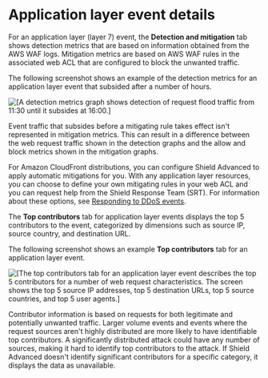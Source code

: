 # Application layer event details<a name="ddos-event-details-application-layer"></a>

For an application layer \(layer 7\) event, the **Detection and mitigation** tab shows detection metrics that are based on information obtained from the AWS WAF logs\. Mitigation metrics are based on AWS WAF rules in the associated web ACL that are configured to block the unwanted traffic\. 

The following screenshot shows an example of the detection metrics for an application layer event that subsided after a number of hours\. 

![\[A detection metrics graph shows detection of request flood traffic from 11:30 until it subsides at 16:00.\]](http://docs.aws.amazon.com/waf/latest/developerguide/)

Event traffic that subsides before a mitigating rule takes effect isn't represented in mitigation metrics\. This can result in a difference between the web request traffic shown in the detection graphs and the allow and block metrics shown in the mitigation graphs\. 

For Amazon CloudFront distributions, you can configure Shield Advanced to apply automatic mitigations for you\. With any application layer resources, you can choose to define your own mitigating rules in your web ACL and you can request help from the Shield Response Team \(SRT\)\. For information about these options, see [Responding to DDoS events](ddos-responding.md)\.

The **Top contributors** tab for application layer events displays the top 5 contributors to the event, categorized by dimensions such as source IP, source country, and destination URL\.

The following screenshot shows an example **Top contributors** tab for an application layer event\. 

![\[The top contributors tab for an application layer event describes the top 5 contributors for a number of web request characteristics. The screen shows the top 5 source IP addresses, top 5 destination URLs, top 5 source countries, and top 5 user agents.\]](http://docs.aws.amazon.com/waf/latest/developerguide/)

Contributor information is based on requests for both legitimate and potentially unwanted traffic\. Larger volume events and events where the request sources aren't highly distributed are more likely to have identifiable top contributors\. A significantly distributed attack could have any number of sources, making it hard to identify top contributors to the attack\. If Shield Advanced doesn't identify significant contributors for a specific category, it displays the data as unavailable\. 